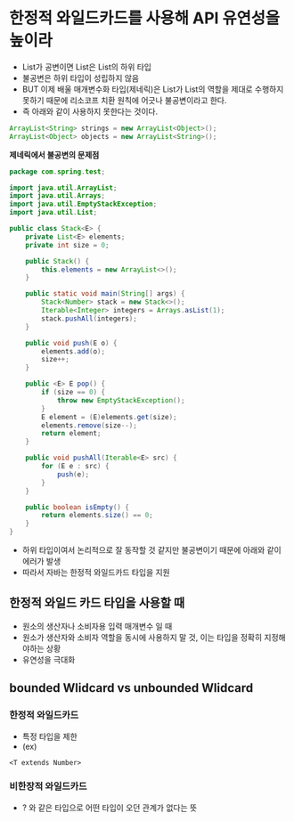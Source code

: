# 한정적 와일드카드를 사용해 API 유연성을 높이라

- List가 공변이면 List은 List의 하위 타입
- 불공변은 하위 타입이 성립하지 않음
- BUT 이제 배울 매개변수화 타입(제네릭)은 List가 List의 역할을 제대로 수행하지 못하기 때문에 리소코프 치환 원칙에 어긋나 불공변이라고 한다.
- 즉 아래와 같이 사용하지 못한다는 것이다.
```java 
ArrayList<String> strings = new ArrayList<Object>();
ArrayList<Object> objects = new ArrayList<String>();
```

**제네릭에서 불공변의 문제점**
  
```java 
package com.spring.test;

import java.util.ArrayList;
import java.util.Arrays;
import java.util.EmptyStackException;
import java.util.List;

public class Stack<E> {
    private List<E> elements;
    private int size = 0;

    public Stack() {
        this.elements = new ArrayList<>();
    }

    public static void main(String[] args) {
        Stack<Number> stack = new Stack<>();
        Iterable<Integer> integers = Arrays.asList(1);
        stack.pushAll(integers);
    }

    public void push(E o) {
        elements.add(o);
        size++;
    }

    public <E> E pop() {
        if (size == 0) {
            throw new EmptyStackException();
        }
        E element = (E)elements.get(size);
        elements.remove(size--);
        return element;
    }

    public void pushAll(Iterable<E> src) {
        for (E e : src) {
            push(e);
        }
    }

    public boolean isEmpty() {
        return elements.size() == 0;
    }
}
```
- 하위 타입이여서 논리적으로 잘 동작할 것 같지만 불공변이기 때문에 아래와 같이 에러가 발생
- 따라서 자바는 한정적 와일드카드 타입을 지원

## 한정적 와일드 카드 타입을 사용할 때
- 원소의 생산자나 소비자용 입력 매개변수 일 때
- 원소가 생산자와 소비자 역할을 동시에 사용하지 말 것, 이는 타입을 정확히 지정해야하는 상황 
- 유연성을 극대화


## bounded Wlidcard vs unbounded Wlidcard
### 한정적 와일드카드
- 특정 타입을 제한
- (ex) 
```
<T extends Number>
```
### 비한장적 와일드카드
- ? 와 같은 타입으로 어떤 타입이 오던 관계가 없다는 뜻
